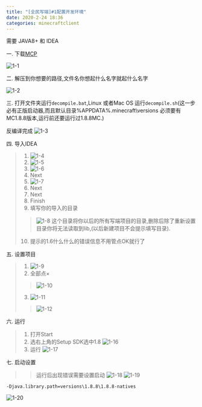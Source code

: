 ```yaml
---
title: "[全民写端]#1配置开发环境"
date: 2020-2-24 18:36
categories: minecraftclient
---
```


需要 JAVA8+ 和 IDEA

一. 下载[MCP](http://www.modcoderpack.com/)

![1-1](/assets/minecraftclient/1-1.png)


二. 解压到你想要的路径,文件名你想起什么名字就起什么名字


![1-2](/assets/minecraftclient/1-2.png)

三. 打开文件夹运行`decompile.bat`,Linux 或者Mac OS 运行`decompile.sh`(这一步必有正版启动器,而且默认目录%APPDATA%\.minecraft\versions 必须要有MC1.8.8版本,运行前还要运行过1.8.8MC.)

反编译完成
![1-3](/assets/minecraftclient/1-3.png)

四. 导入IDEA
> 1. ![1-4](/assets/minecraftclient/1-4.png)
> 2. ![1-5](/assets/minecraftclient/1-5.png)
> 3. ![1-6](/assets/minecraftclient/1-6.png)
> 4. Next
> 5. ![1-7](/assets/minecraftclient/1-7.png)
> 6. Next
> 7. Next
> 8. Finish
> 9. 填写你的导入的目录
>> ![1-8](/assets/minecraftclient/1-8.png)
>> 这个目录将你以后的所有写端项目的目录,删除后除了重新设置目录你将无法读取到lib,(以后新建项目不会提示填写目录).
> 10. 提示的1.6什么什么的错误信息不用管点OK就行了

五. 设置项目
> 1. ![1-9](/assets/minecraftclient/1-9.png)
> 2. 全部点×
>> ![1-10](/assets/minecraftclient/1-10.png)
> 3. ![1-11](/assets/minecraftclient/1-11.png)
>> ![1-12](/assets/minecraftclient/1-12.png)

六. 运行
> 1. 打开Start
> 2. 选右上角的Setup SDK选中1.8
> ![1-16](/assets/minecraftclient/1-16.png)
> 3. 运行
> ![1-17](/assets/minecraftclient/1-17.png)

七. 启动设置
>> 运行后出现错误需要设置启动
>> ![1-18](/assets/minecraftclient/1-18.png)
>>  ![1-19](/assets/minecraftclient/1-19.png)

`-Djava.library.path=versions\1.8.8\1.8.8-natives`


![1-20](/assets/minecraftclient/1-20.png)
